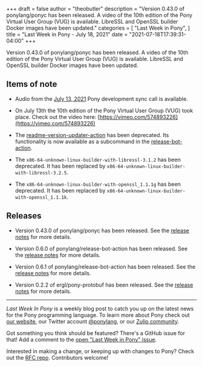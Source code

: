 +++
draft = false
author = "theobutler"
description = "Version 0.43.0 of ponylang/ponyc has been released. A video of the 10th edition of the Pony Virtual User Group (VUG) is available. LibreSSL and OpenSSL builder Docker images have been updated."
categories = [
    "Last Week in Pony",
]
title = "Last Week in Pony - July 18, 2021"
date = "2021-07-18T17:39:31-04:00"
+++

Version 0.43.0 of ponylang/ponyc has been released. A video of the 10th edition of the Pony Virtual User Group (VUG) is available. LibreSSL and OpenSSL builder Docker images have been updated.

<!--more-->

## Items of note

- Audio from the [July 13, 2021](https://sync-recordings.ponylang.io/r/2021-07-13.m4a) Pony development sync call is available.

- On July 13th the 10th edition of the Pony Virtual User Group (VUG) took place. Check out the video here: [https://vimeo.com/574893226](https://vimeo.com/574893226)

- The [readme-version-updater-action](https://github.com/ponylang/readme-version-updater-action) has been deprecated. Its functionality is now available as a subcommand in the [release-bot-action](https://github.com/ponylang/release-bot-action).

- The `x86-64-unknown-linux-builder-with-libressl-3.1.2` has been deprecated. It has been replaced by `x86-64-unknown-linux-builder-with-libressl-3.2.5`.

- The `x86-64-unknown-linux-builder-with-openssl_1.1.1g` has been deprecated. It has been replaced by `x86-64-unknown-linux-builder-with-openssl_1.1.1k`.

## Releases

- Version 0.43.0 of ponylang/ponyc has been released.
See the [release notes](https://github.com/ponylang/ponyc/releases/tag/0.43.0) for more details.

- Version 0.6.0 of ponylang/release-bot-action has been released.
See the [release notes](https://github.com/ponylang/release-bot-action/releases/tag/0.6.0) for more details.

- Version 0.6.1 of ponylang/release-bot-action has been released.
See the [release notes](https://github.com/ponylang/release-bot-action/releases/tag/0.6.1) for more details.

- Version 0.2.2 of ergl/pony-protobuf has been released.
See the [release notes](https://github.com/ergl/pony-protobuf/releases/tag/0.2.2) for more details.

---

_Last Week In Pony_ is a weekly blog post to catch you up on the latest news for the Pony programming language. To learn more about Pony check out [our website](https://ponylang.io), our Twitter account [@ponylang](https://twitter.com/ponylang), or our [Zulip community](https://ponylang.zulipchat.com).

Got something you think should be featured? There's a GitHub issue for that! Add a comment to the [open "Last Week in Pony" issue](https://github.com/ponylang/ponylang.github.io/issues?q=is%3Aissue+is%3Aopen+label%3Alast-week-in-pony).

Interested in making a change, or keeping up with changes to Pony? Check out the [RFC repo](https://github.com/ponylang/rfcs). Contributors welcome!
